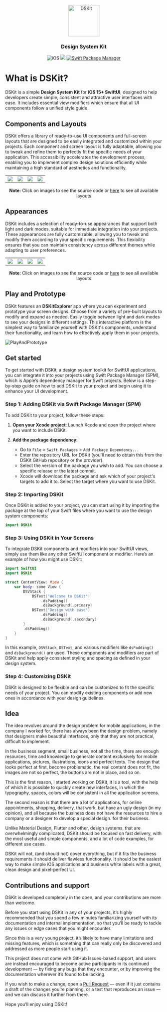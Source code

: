 

<p align="center">
    <img src="Content/Images/Logo.png" width="100" max-width="100%" alt="DSKit"/>
</p>
<h3 align="center">Design System Kit</h3>

<p align="center">
    <img src="https://img.shields.io/badge/iOS-15+-brightgreen.svg?style=flat" alt="iOS"/>
    <img src="https://img.shields.io/badge/SwiftUI-3.0-brightgreen.svg"/>
    <a href="https://swift.org/package-manager">
        <img src="https://img.shields.io/badge/spm-compatible-brightgreen.svg?style=flat" alt="Swift Package Manager"/>
    </a>
</p>




# What is DSKit?

DSKit is a simple **Design System Kit**  for **iOS 15+ SwiftUI**, designed to help developers create simple, consistent and attractive user interfaces with ease. It includes essential view modifiers which ensure that all UI components follow a unified style guide. 

## Components and Layouts

DSKit offers a library of ready-to-use UI components and full-screen layouts that are designed to be easily integrated and customized within your projects. Each component and screen layout is fully adaptable, allowing you to tweak and refine them to perfectly fit the specific needs of your application. This accessibility accelerates the development process, enabling you to implement complex design solutions efficiently while maintaining a high standard of aesthetics and functionality.

<table>
<tr>
<td>
<a href="DSKitExplorer/Screens/HomeScreen3.swift">
<img src="Content/Screenshots/HomeScreen3.DSKit_light_screenshot_framed.png">
</a>
</td>
<td>
<a href="DSKitExplorer/Screens/ItemDetails2.swift">
<img src="Content/Screenshots/ItemDetails2.DSKit_light_screenshot_framed.png">
</a>
</td>
<td>
<a href="DSKitExplorer/Screens/Order1.swift">
<img src="Content/Screenshots/Order1.DSKit_light_screenshot_framed.png">
</a>
</td>
<td>
<a href="DSKitExplorer/Screens/Order4.swift">
<img src="Content/Screenshots/Order4.DSKit_light_screenshot_framed.png">
</a>
</td>
</tr>
</table>
<p align="center"><b>Note:</b> Click on images to see the source code or <a href="ScreensGallery.md">here</a> to see all available layouts</p>

## Appearances

DSKit includes a selection of ready-to-use appearances that support both light and dark modes, suitable for immediate integration into your projects. These appearances are fully customizable, allowing you to tweak and modify them according to your specific requirements. This flexibility ensures that you can maintain consistency across different themes while adapting to user preferences.
<table>
<tr>
<td>
  <a href="DSKitExplorer/Screens/ItemDetails3.swift">
    <img src="Content/Screenshots/ItemDetails3.DSKit_light_screenshot_framed.png">
  </a>
  </td>
<td>
  <a href="DSKitExplorer/Screens/ItemDetails3.swift">
  <img src="Content/Screenshots/ItemDetails3.Retro_light_screenshot_framed.png">
  </a>
  </td>
<td>
<a href="DSKitExplorer/Screens/ItemDetails3.swift">
<img src="Content/Screenshots/ItemDetails3.Peach_light_screenshot_framed.png">
</a>
</td>
<td>
<a href="DSKitExplorer/Screens/ItemDetails3.swift">
<img src="Content/Screenshots/ItemDetails3.Orange_light_screenshot_framed.png">
</a>
</td>
</tr>
</table>
<p align="center"><b>Note:</b> Click on images to see the source code or <a href="ScreensGallery.md">here</a> to see all available layouts</p>

## Play and Prototype

DSKit features an **DSKitExplorer** app where you can experiment and prototype your screen designs. Choose from a variety of pre-built layouts to modify and expand as needed. Easily toggle between light and dark modes to see your designs in different settings. This interactive platform is the simplest way to familiarize yourself with DSKit's components, understand their functionality, and learn how to effectively apply them in your projects.

![PlayAndPrototype](Content/Images/PlayAndPrototype.png)

## Get started 

To get started with DSKit, a design system toolkit for SwiftUI applications, you can integrate it into your projects using Swift Package Manager (SPM), which is Apple’s dependency manager for Swift projects. Below is a step-by-step guide on how to add DSKit to your project and begin using it to enhance your UI development.

### Step 1: Adding DSKit via Swift Package Manager (SPM)
To add DSKit to your project, follow these steps:

1. **Open your Xcode project**: Launch Xcode and open the project where you want to include DSKit.

2. **Add the package dependency**:
   - Go to `File` > `Swift Packages` > `Add Package Dependency...`
   - Enter the repository URL for DSKit (you'll need to obtain this from the DSKit GitHub repository or the provider).
   - Select the version of the package you wish to add. You can choose a specific release or the latest commit.
   - Xcode will download the package and ask which of your project's targets to add it to. Select the target where you want to use DSKit.

### Step 2: Importing DSKit
Once DSKit is added to your project, you can start using it by importing the package at the top of your Swift files where you want to use the design system components:

```swift
import DSKit
```

### Step 3: Using DSKit in Your Screens
To integrate DSKit components and modifiers into your SwiftUI views, simply use them like any other SwiftUI component or modifier. Here’s an example of how you might use DSKit:

```swift
import SwiftUI
import DSKit

struct ContentView: View {
    var body: some View {
        DSVStack {
            DSText("Welcome to DSKit")
                .dsPadding()
                .dsBackground(.primary)
            DSText("Design with ease")
                .dsPadding()
                .dsBackground(.secondary)
        }
        .dsPadding()
    }
}
```

In this example, `DSVStack`, `DSText`, and various modifiers like `dsPadding()` and `dsBackground()` are used. These components and modifiers are part of DSKit and help apply consistent styling and spacing as defined in your design system.

### Step 4: Customizing DSKit
DSKit is designed to be flexible and can be customized to fit the specific needs of your project. You can modify existing components or add new ones in accordance with your design guidelines.


## Idea

The idea revolves around the design problem for mobile applications, in the company I worked for, there has always been the design problem, namely that designers make beautiful interfaces, only that they are not practical, difficult to implement.

In the business segment, small business, not all the time, there are enough resources, time and knowledge to generate content exclusively for mobile applications, pictures, illustrations, icons and perfect texts. The design that looks perfect at first, become problematic, the real content does not fit, the images are not so perfect, the buttons are not in place, and so on.

This is the first reason, I started working on DSKit, it is a tool, with the help of which it is possible to quickly create new interfaces, in which the typography, spaces, colors will be consistent in all the application screens.

The second reason is that there are a lot of applications, for online appointments, shopping, delivery, that work, but have an ugly design (in my opinion), and all because the business does not have the resources to hire a company or a designer to develop a special design. for their business.

Unlike Material Design, Flutter and other, design systems, that are overwhelmingly complicated, DSKit should be focused on fast delivery, with the most useful and simple components, and a lot of code examples, for different use cases.

DSKit will not, (and should not) cover everything, but if it fits the business requirements it should deliver flawless functionality. It should be the easiest way to make simple iOS applications and business white labels with a great, clean design and pixel-perfect UI.


## Contributions and support

DSKit is developed completely in the open, and your contributions are more than welcome.

Before you start using DSKit in any of your projects, it’s highly recommended that you spend a few minutes familiarizing yourself with its documentation and internal implementation, so that you’ll be ready to tackle any issues or edge cases that you might encounter.

Since this is a very young project, it’s likely to have many limitations and missing features, which is something that can really only be discovered and addressed as more people start using it.

This project does not come with GitHub Issues-based support, and users are instead encouraged to become active participants in its continued development — by fixing any bugs that they encounter, or by improving the documentation wherever it’s found to be lacking.

If you wish to make a change, open a [Pull Request](https://github.com/imodeveloperlab/dskit/pulls) — even if it just contains a draft of the changes you’re planning, or a test that reproduces an issue — and we can discuss it further from there.

Hope you’ll enjoy using DSKit!
